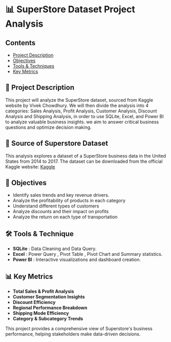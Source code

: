# 📊 SuperStore Dataset Project Analysis
## Contents
- [Project Description](#project-description)
- [Objectives](#objectives)
- [Tools & Techniques](#tools-&-techniques)
- [Key Metrics](#key-metrics)

## 📌 Project Description
This project will analyze the SuperStore dataset, sourced from Kaggle website by Vivek Chowdhury. We will then divide the analysis into 4 categories: Sales Analysis, Profit Analysis, Customer Analysis, Discount Analysis and Shipping Analysis, in order to use SQLite, Excel, and Power BI to analyze valuable business insights. we aim to answer critical business questions and optimize decision making.

## 📄 Source of Superstore Dataset
This analysis explores a dataset of a SuperStore business data in the United States from 2014 to 2017. The dataset can be downloaded from the official Kaggle website: [Kaggle](https://www.kaggle.com/datasets/vivek468/superstore-dataset-final/)

## 🎯 Objectives
- Identify sales trends and key revenue drivers.
- Analyze the profitability of products in each category
- Understand different types of customers
- Analyze discounts and their impact on profits
- Analyze the return on each type of transportation

## 🛠️ Tools & Technique
- **SQLite** : Data Cleaning and Data Query.
- **Excel** : Power Query , Pivot Table , Pivot Chart and Summary statistics.
- **Power BI** : Interactive visualizations and dashboard creation.

## 📊 Key Metrics
- **Total Sales & Profit Analysis**
- **Customer Segmentation Insights**
- **Discount Efficiency**
- **Regional Performance Breakdown**
- **Shipping Mode Efficiency**
- **Category & Subcategory Trends**

This project provides a comprehensive view of Superstore's business performance, helping stakeholders make data-driven decisions. 
